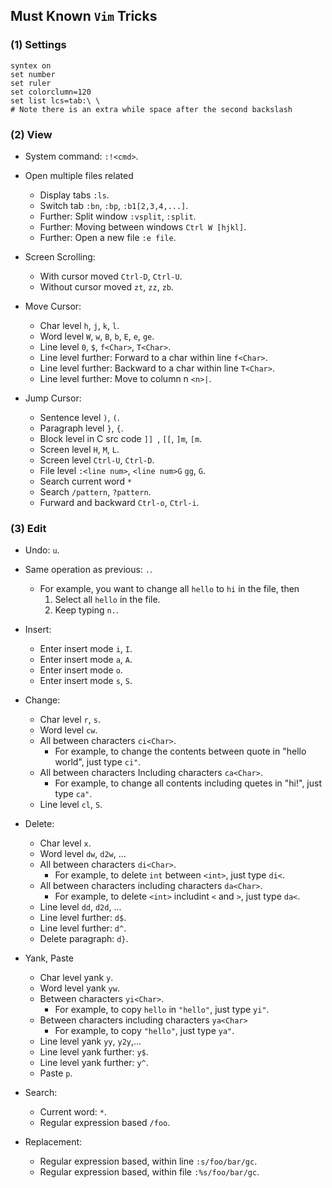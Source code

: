 ## Must Known `Vim` Tricks

### (1) Settings

```
syntex on
set number
set ruler
set colorclumn=120
set list lcs=tab:\ \ 
# Note there is an extra while space after the second backslash
```

### (2) View

- System command: `:!<cmd>`.

- Open multiple files related

  - Display tabs `:ls`.
  - Switch tab `:bn`, `:bp`, `:b1[2,3,4,...]`.
  - Further: Split window `:vsplit`, `:split`.
  - Further: Moving between windows `Ctrl W [hjkl]`.
  - Further: Open a new file `:e file`.

- Screen Scrolling: 
  - With cursor moved `Ctrl-D`, `Ctrl-U`.
  - Without cursor moved `zt`, `zz`, `zb`.

- Move Cursor: 
  - Char level `h`, `j`, `k`, `l`.
  - Word level `W`, `w`, `B`, `b`, `E`, `e`, `ge`.
  - Line level `0`, `$`, `f<Char>`, `T<Char>`.
  - Line level further: Forward to a char within line `f<Char>`.
  - Line level further: Backward to a char within line `T<Char>`.
  - Line level further: Move to column n `<n>|`.

- Jump Cursor: 
  - Sentence level `)`, `(`.
  - Paragraph level `}`, `{`.
  - Block level in C src code `]] `, `[[`, `]m`, `[m`.
  - Screen level `H`, `M`, `L`.
  - Screen level `Ctrl-U`, `Ctrl-D`.
  - File level `:<line num>`, `<line num>G` `gg`, `G`.
  - Search current word `*`
  - Search `/pattern`, `?pattern`.
  - Furward and backward `Ctrl-o`, `Ctrl-i`.

### (3) Edit

- Undo: `u`.

- Same operation as previous: `.`.
  - For example, you want to change all `hello` to `hi` in the file, then
    1. Select all `hello` in the file.
    2. Keep typing `n.`.

- Insert: 
  - Enter insert mode `i`, `I`.
  - Enter insert mode `a`, `A`.
  - Enter insert mode `o`.
  - Enter insert mode `s`, `S`.

- Change:
  - Char level `r`, `s`.
  - Word level `cw`.
  - All between characters `ci<Char>`.
    - For example, to change the contents between quote in "hello world", just type `ci"`.
  - All between characters Including characters `ca<Char>`.
    - For example, to change all contents including quetes in "hi!", just type `ca"`.
  - Line level `cl`, `S`.

- Delete: 
  - Char level `x`.
  - Word level `dw`, `d2w`, ...
  - All between characters `di<Char>`.
    - For example, to delete `int` between `<int>`, just type `di<`.
  - All between characters including characters `da<Char>`.
    - For example, to delete `<int>` includint `<` and `>`, just type `da<`.
  - Line level `dd`, `d2d`, ...
  - Line level further: `d$`.
  - Line level further: `d^`.
  - Delete paragraph: `d}`.

- Yank, Paste 
  - Char level yank `y`.
  - Word level yank `yw`.
  - Between characters `yi<Char>`.
    - For example, to copy `hello` in `"hello"`, just type `yi"`.
  - Between characters including characters `ya<Char>`
    - For example, to copy `"hello"`, just type `ya"`. 
  - Line level yank `yy`, `y2y`,...
  - Line level yank further: `y$`.
  - Line level yank further: `y^`.
  - Paste `p`.

- Search:
  - Current word: `*`.
  - Regular expression based `/foo`.

- Replacement:
  - Regular expression based, within line `:s/foo/bar/gc`.
  - Regular expression based, within file `:%s/foo/bar/gc`.

